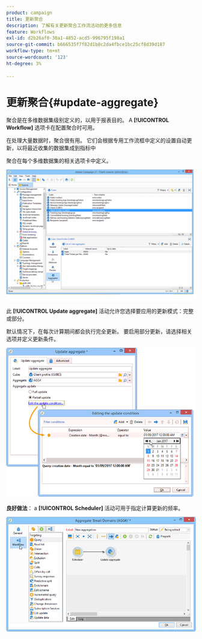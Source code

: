 ```yaml
---
product: campaign
title: 更新聚合
description: 了解有关更新聚合工作流活动的更多信息
feature: Workflows
exl-id: d2b26af0-30a1-4852-acd5-996795f198a1
source-git-commit: b666535f7f82d1b8c2da4fbce1bc25cf8d39d187
workflow-type: tm+mt
source-wordcount: '123'
ht-degree: 3%

---
```


# 更新聚合{#update-aggregate}



聚合是在多维数据集级别定义的，以用于报表目的。 A **[!UICONTROL Workflow]** 选项卡在配置聚合时可用。

在处理大量数据时，聚合很有用。 它们会根据专用工作流框中定义的设置自动更新，以将最近收集的数据集成到指标中

聚合在每个多维数据集的相关选项卡中定义。

![](assets/s_advuser_cube_agregate_01.png)


此 **[!UICONTROL Update aggregate]** 活动允许您选择要应用的更新模式：完整或部分。

默认情况下，在每次计算期间都会执行完全更新。 要启用部分更新，请选择相关选项并定义更新条件。

![](assets/s_advuser_cube_agregate_05.png)

**良好做法**： a **[!UICONTROL Scheduler]** 活动可用于指定计算更新的频率。

![](assets/s_advuser_cube_agregate_04.png)
